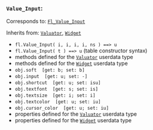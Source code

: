 ### `Value_Input`:

Corresponds to:
[`Fl_Value_Input`](http://www.fltk.org/doc-1.3/classFl__Value__Input.html)

Inherits from:
[`Valuator`](Valuator),
[`Widget`](Widget)

*   `fl.Value_Input( i, i, i, i, ns ) ==> u`
*   `fl.Value_Input( t ) ==> u` (table constructor syntax)
*   methods defined for the [`Valuator`](Valuator) userdata type
*   methods defined for the [`Widget`](Widget) userdata type
*   `obj.soft  [get: b; set: b]`
*   `obj.input  [get: u; set: -]`
*   `obj.shortcut  [get: u; set: isu]`
*   `obj.textfont  [get: s; set: is]`
*   `obj.textsize  [get: i; set: i]`
*   `obj.textcolor  [get: u; set: iu]`
*   `obj.cursor_color  [get: u; set: iu]`
*   properties defined for the [`Valuator`](Valuator) userdata type
*   properties defined for the [`Widget`](Widget) userdata type


